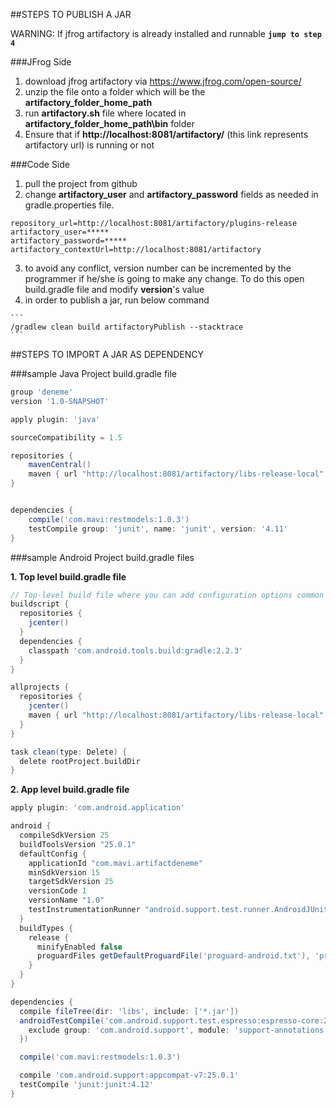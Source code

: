 ##STEPS TO PUBLISH A JAR 

WARNING: If jfrog artifactory is already installed and runnable **`jump to step 4`**

###JFrog Side
  1. download jfrog artifactory via https://www.jfrog.com/open-source/
  2. unzip the file onto a folder which will be the **artifactory_folder_home_path**
  3. run **artifactory.sh** file where located in **artifactory_folder_home_path\bin** folder 
  4. Ensure that if **http://localhost:8081/artifactory/** (this link represents artifactory url) is running or not
  
###Code Side
  1. pull the project from github
  2. change **artifactory_user** and **artifactory_password** fields as needed in gradle.properties file. 
  ```
  repository_url=http://localhost:8081/artifactory/plugins-release
  artifactory_user=*****
  artifactory_password=*****
  artifactory_contextUrl=http://localhost:8081/artifactory
  ```
  
  3. to avoid any conflict, version number can be incremented by the programmer if he/she is going to make any change. To do this
  open build.gradle file and modify **version**'s value
  4. in order to publish a jar, run below command 
  
    ```
    /gradlew clean build artifactoryPublish --stacktrace
    ```

##STEPS TO IMPORT A JAR AS DEPENDENCY

###sample Java Project build.gradle file

```gradle
group 'deneme'
version '1.0-SNAPSHOT'

apply plugin: 'java'

sourceCompatibility = 1.5

repositories {
    mavenCentral()
    maven { url "http://localhost:8081/artifactory/libs-release-local" }
}


dependencies {
    compile('com.mavi:restmodels:1.0.3')
    testCompile group: 'junit', name: 'junit', version: '4.11'
}
```


###sample Android Project build.gradle files

**1. Top level build.gradle file**
```gradle
// Top-level build file where you can add configuration options common to all sub-projects/modules.
buildscript {
  repositories {
    jcenter()
  }
  dependencies {
    classpath 'com.android.tools.build:gradle:2.2.3'
  }
}

allprojects {
  repositories {
    jcenter()
    maven { url "http://localhost:8081/artifactory/libs-release-local" }
  }
}

task clean(type: Delete) {
  delete rootProject.buildDir
}
```

**2. App level build.gradle file**
```gradle
apply plugin: 'com.android.application'

android {
  compileSdkVersion 25
  buildToolsVersion "25.0.1"
  defaultConfig {
    applicationId "com.mavi.artifactdeneme"
    minSdkVersion 15
    targetSdkVersion 25
    versionCode 1
    versionName "1.0"
    testInstrumentationRunner "android.support.test.runner.AndroidJUnitRunner"
  }
  buildTypes {
    release {
      minifyEnabled false
      proguardFiles getDefaultProguardFile('proguard-android.txt'), 'proguard-rules.pro'
    }
  }
}

dependencies {
  compile fileTree(dir: 'libs', include: ['*.jar'])
  androidTestCompile('com.android.support.test.espresso:espresso-core:2.2.2', {
    exclude group: 'com.android.support', module: 'support-annotations'
  })

  compile('com.mavi:restmodels:1.0.3')

  compile 'com.android.support:appcompat-v7:25.0.1'
  testCompile 'junit:junit:4.12'
}
```

